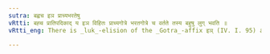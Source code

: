 ```yaml
---
sutra: बह्वच इञ प्राच्यभरतेषु
vRtti: बह्च प्रातिपदिकाद् य इञ विहितः प्राच्यगोत्रे भरतगोत्रे च वर्तते तस्य बहुषु लुग् भवति ॥
vRtti_eng: There is _luk_-elision of the _Gotra_-affix इञ् (IV. I. 95) after a word containing many vowels (a polysyllabic word) which denotes the _Gotra_ of the people called प्राच्य and भरत when the word takes the plural.

---
```

